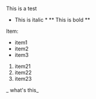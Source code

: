This is a test
* This is italic *
** This is bold **

Item:
* item1
* item2
* item3

1. item21
2. item22
3. item23

_ what's this_

